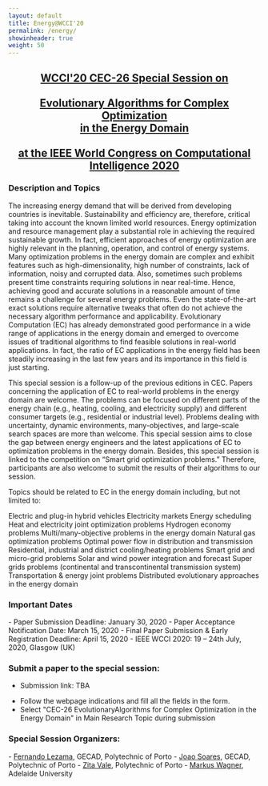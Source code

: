 ```yaml
---
layout: default
title: Energy@WCCI'20
permalink: /energy/
showinheader: true
weight: 50
---
```

<center>
<h2><b><a href="http://www.gecad.isep.ipp.pt/ERM-competitions/ss2020/">WCCI'20 CEC-26 Special Session on<br><br>Evolutionary Algorithms for Complex Optimization<br>in the Energy Domain<br><br>at ​the IEEE World Congress on Computational Intelligence 2020</a></b></h2>

<!-- <h3><a href="{{ site.baseurl }}/assets/SmartEA-CfP.pdf">Call for submissions as PDF</a></h3> -->

</center>

<h3><b>Description and Topics</b></h3>


The increasing energy demand that will be derived from developing countries is inevitable. Sustainability and efficiency are, therefore, critical taking into account the known limited world resources. Energy optimization and resource management play a substantial role in achieving the required sustainable growth. In fact, efficient approaches of energy optimization are highly relevant in the planning, operation, and control of energy systems. Many optimization problems in the energy domain are complex and exhibit features such as high-dimensionality, high number of constraints, lack of information, noisy and corrupted data. Also, sometimes such problems present time constraints requiring solutions in near real-time. Hence, achieving good and accurate solutions in a reasonable amount of time remains a challenge for several energy problems. Even the state-of-the-art exact solutions require alternative tweaks that often do not achieve the necessary algorithm performance and applicability. Evolutionary Computation (EC) has already demonstrated good performance in a wide range of applications in the energy domain and emerged to overcome issues of traditional algorithms to find feasible solutions in real-world applications. In fact, the ratio of EC applications in the energy field has been steadily increasing in the last few years and its importance in this field is just starting.

This special session is a follow-up of the previous editions in CEC. Papers concerning the application of EC to real-world problems in the energy domain are welcome. The problems can be focused on different parts of the energy chain (e.g., heating, cooling, and electricity supply) and different consumer targets (e.g., residential or industrial level). Problems dealing with uncertainty, dynamic environments, many-objectives, and large-scale search spaces are more than welcome. This special session aims to close the gap between energy engineers and the latest applications of EC to optimization problems in the energy domain. Besides, this special session is linked to the competition on “Smart grid optimization problems.” Therefore, participants are also welcome to submit the results of their algorithms to our session.

Topics should be related to EC in the energy domain including, but not limited to:

Electric and plug-in hybrid vehicles
Electricity markets
Energy scheduling
Heat and electricity joint optimization problems
Hydrogen economy problems
Multi/many-objective problems in the energy domain
Natural gas optimization problems
Optimal power flow in distribution and transmission
Residential, industrial and district cooling/heating problems
Smart grid and micro-grid problems
Solar and wind power integration and forecast
Super grids problems (continental and transcontinental transmission system)
Transportation & energy joint problems
Distributed evolutionary approaches in the energy domain


<h3><b>Important Dates</b></h3>
- Paper Submission Deadline: January 30, 2020
- Paper Acceptance Notification Date: March 15, 2020
- Final Paper Submission & Early Registration Deadline: April 15, 2020
- IEEE WCCI 2020: 19 – 24th July, 2020, Glasgow (UK)


<h3><b>Submit a paper to the special session:</b></h3>

- Submission link: TBA 
<!--<a href="https://ieee-cis.org/conferences/cec2020/upload.php">https://ieee-cis.org/conferences/cec2020/upload.php</a>-->
- Follow the webpage indications and fill all the fields in the form.
- Select "CEC-26 EvolutionaryAlgorithms for Complex Optimization in the Energy Domain" in Main Research Topic during submission



<h3><b>Special Session Organizers:</b></h3>
- <a href="mailto:flz@isep.ipp.pt">Fernando Lezama</a>, GECAD, Polytechnic of Porto
- <a href="mailto:jan@isep.ipp.pt">Joao Soares</a>, GECAD, Polytechnic of Porto
- <a href="mailto:zav@isep.ipp.pt">Zita Vale</a>, Polytechnic of Porto
- <a href="mailto:markus.wagner@adelaide.edu.au">Markus Wagner</a>, Adelaide University





